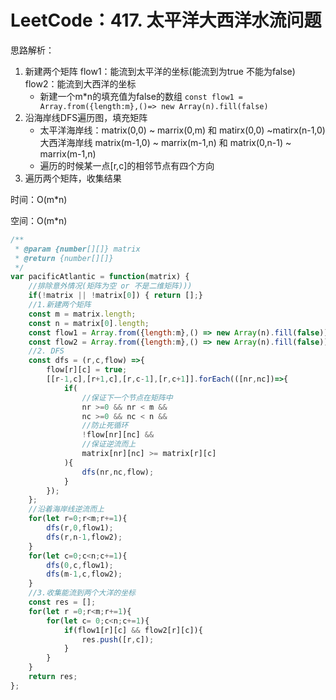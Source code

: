 # LeetCode：417. 太平洋大西洋水流问题

思路解析：

1. 新建两个矩阵 flow1：能流到太平洋的坐标(能流到为true 不能为false) flow2：能流到大西洋的坐标
   * 新建一个m*n的填充值为false的数组 `const flow1 = Array.from({length:m},()=> new Array(n).fill(false)`
2. 沿海岸线DFS遍历图，填充矩阵
   * 太平洋海岸线：matrix(0,0) ~ marrix(0,m)  和 matirx(0,0) ~matirx(n-1,0) 大西洋海岸线 matrix(m-1,0) ~ marrix(m-1,n) 和 matrix(0,n-1) ~ marrix(m-1,n)
   * 遍历的时候某一点[r,c]的相邻节点有四个方向
3. 遍历两个矩阵，收集结果

时间：O(m*n)

空间：O(m*n)

```js
/**
 * @param {number[][]} matrix
 * @return {number[][]}
 */
var pacificAtlantic = function(matrix) {
    //排除意外情况(矩阵为空 or 不是二维矩阵)))
    if(!matrix || !matrix[0]) { return [];}
    //1.新建两个矩阵
    const m = matrix.length;
    const n = matrix[0].length;
    const flow1 = Array.from({length:m},() => new Array(n).fill(false));//二维矩阵
    const flow2 = Array.from({length:m},() => new Array(n).fill(false));
    //2. DFS
    const dfs = (r,c,flow) =>{
        flow[r][c] = true;
        [[r-1,c],[r+1,c],[r,c-1],[r,c+1]].forEach(([nr,nc])=>{
            if(
                //保证下一个节点在矩阵中
                nr >=0 && nr < m &&
                nc >=0 && nc < n &&
                //防止死循环
                !flow[nr][nc] &&
                //保证逆流而上
                matrix[nr][nc] >= matrix[r][c]
            ){
                dfs(nr,nc,flow);
            }
        });
    };
    //沿着海岸线逆流而上
    for(let r=0;r<m;r+=1){
        dfs(r,0,flow1);
        dfs(r,n-1,flow2);
    }
    for(let c=0;c<n;c+=1){
        dfs(0,c,flow1);
        dfs(m-1,c,flow2);
    }
    //3.收集能流到两个大洋的坐标
    const res = [];
    for(let r =0;r<m;r+=1){
        for(let c= 0;c<n;c+=1){
            if(flow1[r][c] && flow2[r][c]){
                res.push([r,c]);
            }
        }
    }
    return res;
};
```
